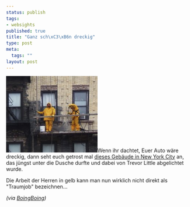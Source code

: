 ```yaml
--- 
status: publish
tags: 
- websights
published: true
title: "Ganz sch\xC3\xB6n dreckig"
type: post
meta: 
  tags: ""
layout: post
---
```

<a href="http://www.trevorlittle.com/2007/01/03/power-washing-188-suffolk-st/"><img id="image771" src="/media/wp/2007/01/dirty-building.jpg" alt="NYC building" class="alignright" /></a>Wenn ihr dachtet, Euer Auto wäre dreckig, dann seht euch getrost mal <a href="http://www.trevorlittle.com/2007/01/03/power-washing-188-suffolk-st/">dieses Gebäude in New York City</a> an, das jüngst unter die Dusche durfte und dabei von Trevor Little abgelichtet wurde.

Die Arbeit der Herren in gelb kann man nun wirklich nicht direkt als "Traumjob" bezeichnen...

<em>(via <a href="http://www.boingboing.net/2007/01/05/how_grungy_are_manha.html">BoingBoing</a>)</em>
